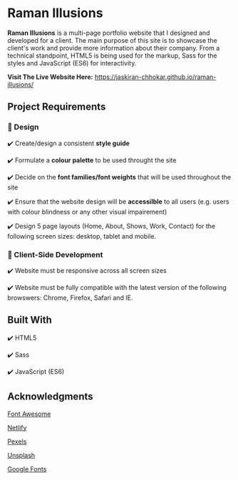 # Raman Illusions 

**Raman Illusions** is a multi-page portfolio website that I designed and developed for a client. The main purpose of this site is to showcase the client's work and provide more information about their company. From a technical standpoint, HTML5 is being used for the markup, Sass for the styles and JavaScript (ES6) for interactivity. 

**Visit The Live Website Here:** https://jaskiran-chhokar.github.io/raman-illusions/

## Project Requirements 

  ### :art: Design 
  :heavy_check_mark: Create/design a consistent **style guide**
  
  :heavy_check_mark: Formulate a **colour palette** to be used throught the site 
  
  :heavy_check_mark: Decide on the **font families/font weights** that will be used throughout the site 
  
  :heavy_check_mark: Ensure that the website design will be **accessilble** to all users (e.g. users with colour blindness or any other visual impairement)
  
  :heavy_check_mark: Design 5 page layouts (Home, About, Shows, Work, Contact) for the following screen sizes: desktop, tablet and mobile. 
     
  ### :iphone: Client-Side Development
  :heavy_check_mark: Website must be responsive across all screen sizes 
  
  :heavy_check_mark: Website must be fully compatible with the latest version of the following browswers: Chrome, Firefox, Safari and IE. 
  
  
  
## Built With 
:heavy_check_mark: HTML5 

:heavy_check_mark: Sass

:heavy_check_mark: JavaScript (ES6)

## Acknowledgments 

[Font Awesome](https://fontawesome.com/)

[Netlify](https://www.netlify.com/)

[Pexels](https://www.pexels.com/)

[Unsplash](https://unsplash.com/)

[Google Fonts](https://fonts.google.com/)
